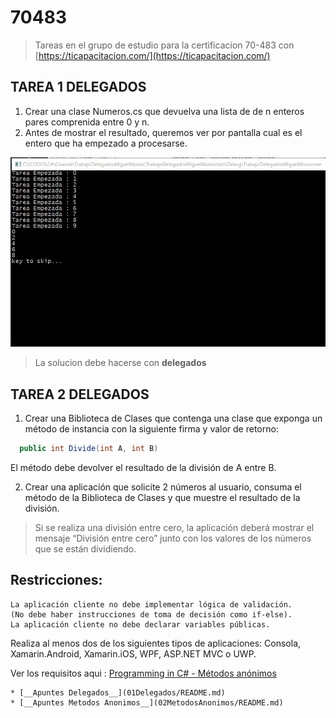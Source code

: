 # 70483

> Tareas en el grupo de estudio para la certificacion 70-483 con [https://ticapacitacion.com/](https://ticapacitacion.com/)

## TAREA 1 DELEGADOS

1. Crear una clase Numeros.cs que devuelva una lista de de n enteros pares comprenida entre 0 y n.
2. Antes de mostrar el resultado, queremos ver por pantalla cual es el entero que ha empezado a procesarse.

![Alt Screenshot](img/ResutadoEsperadoTarea1.PNG?raw=true "F11")

> La solucion debe hacerse con __delegados__

## TAREA 2 DELEGADOS

1. Crear una Biblioteca de Clases que contenga una clase que exponga un método de instancia con la siguiente firma y valor de retorno:

```csharp
  public int Divide(int A, int B)
```

El método debe devolver el resultado de la división de A entre B.

2. Crear una aplicación que solicite 2 números al usuario, consuma el método de la Biblioteca de Clases y que muestre el resultado de la división.

> Si se realiza una división entre cero, la aplicación deberá mostrar el mensaje “División entre cero” junto con los valores de los números que se están dividiendo.

Restricciones:
--------------
    La aplicación cliente no debe implementar lógica de validación. 
    (No debe haber instrucciones de toma de decisión como if-else).
    La aplicación cliente no debe declarar variables públicas.

Realiza al menos dos de los siguientes tipos de aplicaciones: Consola, Xamarin.Android, Xamarin.iOS, WPF, ASP.NET MVC o UWP.

Ver los requisitos aqui : [Programming in C# - Métodos anónimos](https://youtu.be/APaqIomFy_A?t=59m5s)

    * [__Apuntes Delegados__](01Delegados/README.md)
    * [__Apuntes Metodos Anonimos__](02MetodosAnonimos/README.md)
